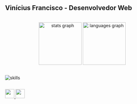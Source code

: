 ## Vinícius Francisco - Desenvolvedor Web

<br>

<div align="center">
  <img src="https://github-readme-stats.vercel.app/api?username=vsantos1711&show_icons=true&theme=midnight-purple&include_all_commits=true&count_private=true" height="140" alt="stats graph"  />
  <img src="https://github-readme-stats.vercel.app/api/top-langs/?username=vsantos1711&layout=compact&langs_count=168&theme=midnight-purple&card_width=400" height="140" alt="languages graph"  />
</div>

<br>

![skills](https://skillicons.dev/icons?i=typescript,react,nextjs,nodejs,nestjs)

  
  ##
 
<div>
  <a href="mailto:vsantos067100@gmail.com">
    <img src="https://img.shields.io/badge/Gmail-D14836?style=for-the-badge&logo=gmail&logoColor=white" height="30" target="_blank>
  </a>
  <a href="https://www.instagram.com/vnz.oz/" >
    <img src="https://img.shields.io/badge/Instagram-E4405F?style=for-the-badge&logo=instagram&logoColor=white" height="30" target="_blank>
  </a>
  <a href="https://www.linkedin.com/in/vsantos1711/">
    <img src="https://img.shields.io/badge/LinkedIn-0077B5?style=for-the-badge&logo=linkedin&logoColor=white" height="30" target="_blank>
  </a> 
</div>


